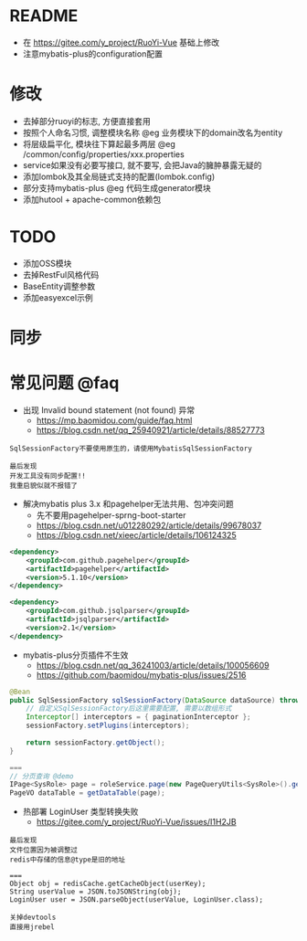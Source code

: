 # README

- 在 https://gitee.com/y_project/RuoYi-Vue 基础上修改
- 注意mybatis-plus的configuration配置

# 修改

- 去掉部分ruoyi的标志, 方便直接套用
- 按照个人命名习惯, 调整模块名称 @eg 业务模块下的domain改名为entity
- 将层级扁平化, 模块往下算起最多两层 @eg /common/config/properties/xxx.properties
- service如果没有必要写接口, 就不要写, 会把Java的臃肿暴露无疑的
- 添加lombok及其全局链式支持的配置(lombok.config)
- 部分支持mybatis-plus @eg 代码生成generator模块
- 添加hutool + apache-common依赖包

# TODO

- 添加OSS模块
- 去掉RestFul风格代码
- BaseEntity调整参数
- 添加easyexcel示例

# 同步

# 常见问题 @faq

- 出现 Invalid bound statement (not found) 异常
    - https://mp.baomidou.com/guide/faq.html
    - https://blog.csdn.net/qq_25940921/article/details/88527773

```
SqlSessionFactory不要使用原生的，请使用MybatisSqlSessionFactory

最后发现
开发工具没有同步配置!! 
我重启貌似就不报错了
```

- 解决mybatis plus 3.x 和pagehelper无法共用、包冲突问题
    - 先不要用pagehelper-sprng-boot-starter
    - https://blog.csdn.net/u012280292/article/details/99678037
    - https://blog.csdn.net/xieec/article/details/106124325

```xml
<dependency>
    <groupId>com.github.pagehelper</groupId>
    <artifactId>pagehelper</artifactId>
    <version>5.1.10</version>
</dependency>

<dependency>
    <groupId>com.github.jsqlparser</groupId>
    <artifactId>jsqlparser</artifactId>
    <version>2.1</version>
</dependency>
```

- mybatis-plus分页插件不生效
    - https://blog.csdn.net/qq_36241003/article/details/100056609
    - https://github.com/baomidou/mybatis-plus/issues/2516

```java
@Bean
public SqlSessionFactory sqlSessionFactory(DataSource dataSource) throws Exception {
    // 自定义SqlSessionFactory后这里需要配置, 需要以数组形式
    Interceptor[] interceptors = { paginationInterceptor };
    sessionFactory.setPlugins(interceptors);
    
    return sessionFactory.getObject();
}

===
// 分页查询 @demo
IPage<SysRole> page = roleService.page(new PageQueryUtils<SysRole>().getPage(new HashMap<>()));
PageVO dataTable = getDataTable(page);
```

- 热部署 LoginUser 类型转换失败
    - https://gitee.com/y_project/RuoYi-Vue/issues/I1H2JB
    
```
最后发现
文件位置因为被调整过
redis中存储的信息@type是旧的地址 

===
Object obj = redisCache.getCacheObject(userKey);
String userValue = JSON.toJSONString(obj);
LoginUser user = JSON.parseObject(userValue, LoginUser.class);

关掉devtools
直接用jrebel
```        

